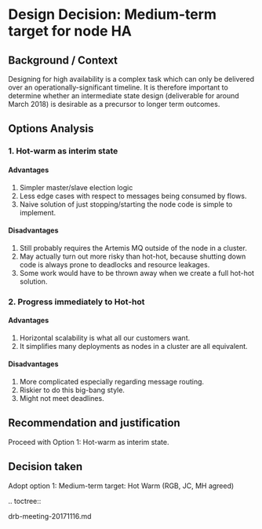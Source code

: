 # Design Decision: Medium-term target for node HA

## Background / Context

Designing for high availability is a complex task which can only be delivered over an operationally-significant
timeline. It is therefore important to determine whether an intermediate state design (deliverable for around March
2018) is desirable as a precursor to longer term outcomes.

## Options Analysis

### 1. Hot-warm as interim state

#### Advantages

1. Simpler master/slave election logic
2. Less edge cases with respect to messages being consumed by flows.
3. Naive solution of just stopping/starting the node code is simple to implement.

#### Disadvantages

1. Still probably requires the Artemis MQ outside of the node in a cluster.
2. May actually turn out more risky than hot-hot, because shutting down code is always prone to deadlocks and resource leakages.
3. Some work would have to be thrown away when we create a full hot-hot solution.

### 2. Progress immediately to Hot-hot

#### Advantages

1. Horizontal scalability is what all our customers want.
2. It simplifies many deployments as nodes in a cluster are all equivalent.

#### Disadvantages

1. More complicated especially regarding message routing.
2. Riskier to do this big-bang style.
3. Might not meet deadlines.

## Recommendation and justification

Proceed with Option 1: Hot-warm as interim state.

## Decision taken

Adopt option 1: Medium-term target: Hot Warm (RGB, JC, MH agreed)

.. toctree::

   drb-meeting-20171116.md

